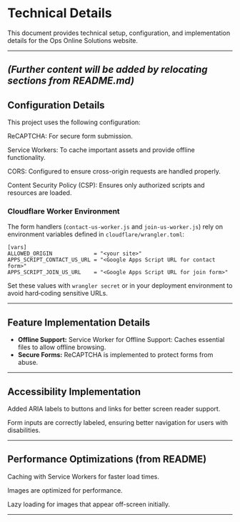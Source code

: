# Technical Details

This document provides technical setup, configuration, and implementation details for the Ops Online Solutions website.

---
*(Further content will be added by relocating sections from README.md)*
---

## Configuration Details

  This project uses the following configuration:

ReCAPTCHA: For secure form submission.

  Service Workers: To cache important assets and provide offline functionality.

CORS: Configured to ensure cross-origin requests are handled properly.

  Content Security Policy (CSP): Ensures only authorized scripts and resources are loaded.

### Cloudflare Worker Environment

The form handlers (`contact-us-worker.js` and `join-us-worker.js`) rely on environment variables defined in `cloudflare/wrangler.toml`:

```
[vars]
ALLOWED_ORIGIN             = "<your site>"
APPS_SCRIPT_CONTACT_US_URL = "<Google Apps Script URL for contact form>"
APPS_SCRIPT_JOIN_US_URL    = "<Google Apps Script URL for join form>"
```

Set these values with `wrangler secret` or in your deployment environment to avoid hard‑coding sensitive URLs.

---

## Feature Implementation Details

*   **Offline Support:** Service Worker for Offline Support: Caches essential files to allow offline browsing.
*   **Secure Forms:** ReCAPTCHA is implemented to protect forms from abuse.

---

## Accessibility Implementation

  Added ARIA labels to buttons and links for better screen reader support.

  Form inputs are correctly labeled, ensuring better navigation for users with disabilities.

---

## Performance Optimizations (from README)

  Caching with Service Workers for faster load times.

  Images are optimized for performance.

  Lazy loading for images that appear off-screen initially.

---
